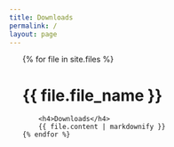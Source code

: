 ```yaml
---
title: Downloads
permalink: /
layout: page
---
```


<ul class="staff">
	{% for file in site.files %}
		<h1>{{ file.file_name }}</h1>

        <h4>Downloads</h4>
        {{ file.content | markdownify }}
	{% endfor %}
</ul>